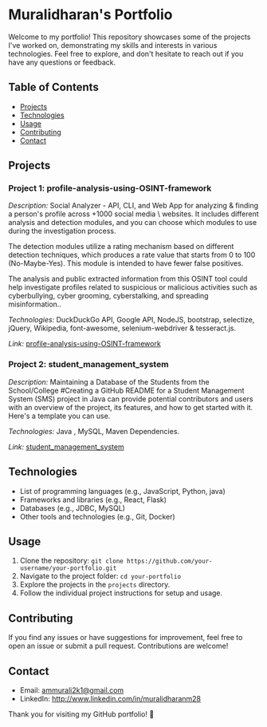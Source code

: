 # Muralidharan's Portfolio

Welcome to my portfolio! This repository showcases some of the projects I've worked on, demonstrating my skills and interests in various technologies. Feel free to explore, and don't hesitate to reach out if you have any questions or feedback.

## Table of Contents
- [Projects](#projects)
- [Technologies](#technologies)
- [Usage](#usage)
- [Contributing](#contributing)
- [Contact](#contact)

## Projects

### Project 1: profile-analysis-using-OSINT-framework

*Description:* Social Analyzer - API, CLI, and Web App for analyzing & finding a person's profile across +1000 social media \ websites. It includes different analysis and detection modules, and you can choose which modules to use during the investigation process.

The detection modules utilize a rating mechanism based on different detection techniques, which produces a rate value that starts from 0 to 100 (No-Maybe-Yes). This module is intended to have fewer false positives.

The analysis and public extracted information from this OSINT tool could help investigate profiles related to suspicious or malicious activities such as cyberbullying, cyber grooming, cyberstalking, and spreading misinformation..

*Technologies:* DuckDuckGo API, Google API, NodeJS, bootstrap, selectize, jQuery, Wikipedia, font-awesome, selenium-webdriver & tesseract.js.

*Link:* [profile-analysis-using-OSINT-framework]([link-to-project](https://github.com/Muralidharan-Devlop/profile-analysis-using-OSINT-framework))

### Project 2: student_management_system
*Description:* Maintaining a Database of the Students from the School/College #Creating a GitHub README for a Student Management System (SMS) project in Java can provide potential contributors and users with an overview of the project, its features, and how to get started with it. Here's a template you can use.

*Technologies:* Java , MySQL, Maven Dependencies.

*Link:* [student_management_system]([link-to-project](https://github.com/Muralidharan-Devlop/student_management_system))

<!-- Add more projects as needed -->

## Technologies

- List of programming languages (e.g., JavaScript, Python, java)
- Frameworks and libraries (e.g., React, Flask)
- Databases (e.g., JDBC, MySQL)
- Other tools and technologies (e.g., Git, Docker)

## Usage

1. Clone the repository: `git clone https://github.com/your-username/your-portfolio.git`
2. Navigate to the project folder: `cd your-portfolio`
3. Explore the projects in the `projects` directory.
4. Follow the individual project instructions for setup and usage.

## Contributing

If you find any issues or have suggestions for improvement, feel free to open an issue or submit a pull request. Contributions are welcome!

## Contact

- Email: ammurali2k1@gmail.com
- LinkedIn: http://www.linkedin.com/in/muralidharanm28

Thank you for visiting my GitHub portfolio! 🚀
